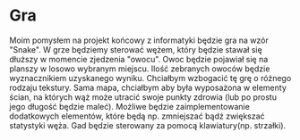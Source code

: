 # Gra
Moim pomysłem na projekt końcowy z informatyki będzie gra na wzór "Snake".
W grze będziemy sterować wężem, który będzie stawał się dłuższy w momencie
zjedzenia "owocu". Owoc będzie pojawiał się na planszy w losowo wybranym miejscu.
Ilość zebranych owoców będzie wyznacznikiem uzyskanego wyniku.
Chciałbym wzbogacić tę grę o różnego rodzaju tekstury. Sama mapa, chciałbym aby była
wyposażona w elementy ścian, na których wąż może utracić swoje punkty zdrowia
(lub po prostu jego długość będzie maleć). Możliwe będzie zaimplementowanie
dodatkowych elementów, które będą np. zmniejszać bądź zwiększać statystyki węża.
Gad będzie sterowany za pomocą klawiatury(np. strzałki).
